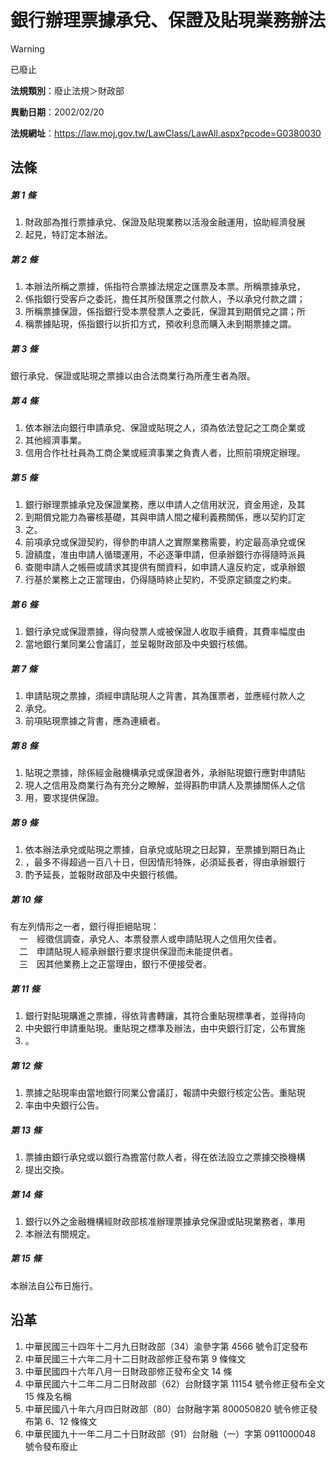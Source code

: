 # 銀行辦理票據承兌、保證及貼現業務辦法


> [!WARNING]
> 已廢止


**法規類別**：廢止法規＞財政部

**異動日期**：2002/02/20  

**法規網址**：https://law.moj.gov.tw/LawClass/LawAll.aspx?pcode=G0380030



## 法條
##### 第 1 條
1. 財政部為推行票據承兌、保證及貼現業務以活潑金融運用，協助經濟發展
1. 起見，特訂定本辦法。

##### 第 2 條
1. 本辦法所稱之票據，係指符合票據法規定之匯票及本票。所稱票據承兌，
1. 係指銀行受客戶之委託，擔任其所發匯票之付款人，予以承兌付款之謂；
1. 所稱票據保證，係指銀行受本票發票人之委託，保證其到期償兌之謂；所
1. 稱票據貼現，係指銀行以折扣方式，預收利息而購入未到期票據之謂。

##### 第 3 條
銀行承兌、保證或貼現之票據以由合法商業行為所產生者為限。

##### 第 4 條
1. 依本辦法向銀行申請承兌、保證或貼現之人，須為依法登記之工商企業或
1. 其他經濟事業。
1. 信用合作社社員為工商企業或經濟事業之負責人者，比照前項規定辦理。

##### 第 5 條
1. 銀行辦理票據承兌及保證業務，應以申請人之信用狀況，資金用途，及其
1. 到期償兌能力為審核基礎，其與申請人間之權利義務關係，應以契約訂定
1. 之。
1. 前項承兌或保證契約，得參酌申請人之實際業務需要，約定最高承兌或保
1. 證額度，准由申請人循環運用，不必逐筆申請，但承辦銀行亦得隨時派員
1. 查閱申請人之帳冊或請求其提供有關資料，如申請人違反約定，或承辦銀
1. 行基於業務上之正當理由，仍得隨時終止契約，不受原定額度之約束。

##### 第 6 條
1. 銀行承兌或保證票據，得向發票人或被保證人收取手續費，其費率幅度由
1. 當地銀行業同業公會議訂，並呈報財政部及中央銀行核備。

##### 第 7 條
1. 申請貼現之票據，須經申請貼現人之背書，其為匯票者，並應經付款人之
1. 承兌。
1. 前項貼現票據之背書，應為連續者。

##### 第 8 條
1. 貼現之票據，除係經金融機構承兌或保證者外，承辦貼現銀行應對申請貼
1. 現人之信用及商業行為有充分之瞭解，並得斟酌申請人及票據關係人之信
1. 用，要求提供保證。

##### 第 9 條
1. 依本辦法承兌或貼現之票據，自承兌或貼現之日起算，至票據到期日為止
1. ，最多不得超過一百八十日，但因情形特殊，必須延長者，得由承辦銀行
1. 酌予延長，並報財政部及中央銀行核備。

##### 第 10 條
有左列情形之一者，銀行得拒絕貼現：  
　一　經徵信調查，承兌人、本票發票人或申請貼現人之信用欠佳者。  
　二　申請貼現人經承辦銀行要求提供保證而未能提供者。  
　三　因其他業務上之正當理由，銀行不便接受者。

##### 第 11 條
1. 銀行對貼現購進之票據，得依背書轉讓，其符合重貼現標準者，並得持向
1. 中央銀行申請重貼現。重貼現之標準及辦法，由中央銀行訂定，公布實施
1. 。

##### 第 12 條
1. 票據之貼現率由當地銀行同業公會議訂，報請中央銀行核定公告。重貼現
1. 率由中央銀行公告。

##### 第 13 條
1. 票據由銀行承兌或以銀行為擔當付款人者，得在依法設立之票據交換機構
1. 提出交換。

##### 第 14 條
1. 銀行以外之金融機構經財政部核准辦理票據承兌保證或貼現業務者，準用
1. 本辦法有關規定。

##### 第 15 條
本辦法自公布日施行。

## 沿革
1. 中華民國三十四年十二月九日財政部（34）渝參字第 4566 號令訂定發布
1. 中華民國三十六年二月十二日財政部修正發布第 9  條條文
1. 中華民國四十六年八月一日財政部修正發布全文 14 條
1. 中華民國六十二年二月二日財政部（62）台財錢字第 11154  號令修正發布全文 15 條及名稱
1. 中華民國八十年六月四日財政部（80）台財融字第 800050820  號令修正發布第 6、12  條條文
1. 中華民國九十一年二月二十日財政部（91）台財融（一）字第 0911000048 號令發布廢止
